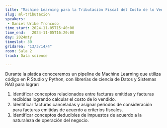 ```yaml
---
title: "Machine Learning para la Tributación Fiscal del Costo de lo Vendido"
slug: ml-tributacion
speakers:
 - Daniel Uribe Troncoso
time_start: 2024-11-05T15:40:00
time_end:   2024-11-05T16:20:00
day: 2024mty
timeslot: 30
gridarea: "13/3/14/4"
room: Sala 2
track: Data science

---
```


Durante la platica conoceremos un pipeline de Machine Learning que utiliza código en R Studio y Python, con librerías de ciencia de Datos y Sistemas RAG para lograr:
1. Identificar conceptos relacionados entre facturas emitidas y facturas recibidas logrando calcular el costo de lo vendido.
2. Identificar facturas canceladas y asignar periodos de consideración para facturas emitidas de acuerdo a criterios fiscales.
3. Identificar conceptos deducibles de impuestos de acuerdo a la naturaleza de operación del negocio.
